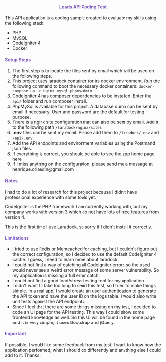 <h4 align="center" style="color:#7d58c2">Leads API Coding Test</h4>

<p>
    This API application is a coding sample created to evaluate my skills using the following stack:
    <ul>
        <li>PHP</li>
        <li>MySQL</li>
        <li>CodeIgniter 4</li>
        <li>Docker</li>
    </ul>
</p>

<h4 style="color:#7d58c2">Setup Steps</h4>

<p>
    <ol>
        <li>The first step is to locate the files sent by email which will be used on the following steps.</li>
        <li>This project uses laradock container for its docker environment. Run the following command to boot the necessary docker containers: <code>docker-compose up -d nginx mysql phpmyadmin</code></li>
        <li>CodeIgniter 4 has composer dependencies to be installed. Enter the <code>api/</code> folder and run composer install.</li>
        <li>PhpMySql is available for this project. A database dump can be sent by email if necessary. User and password are the default for testing purpose.</li>
        <li>There is a nginx site configuration that can also be sent by email. Add it to the following path <code>/laradock/nginx/sites</code></li>
        <li><strong>.env</strong> files can be sent my email. Please add them to <code>/laradock/.env</code> and <code>/api/.env</code></li>
        <li>Add the API endpoints and environment variables using the Postmand json files.</li>
        <li>If everything is correct, you should be able to see the app home page <a target="_blank" href="http://leads-api.localhost/">here</a>
        <li>If I miss anything on the configuration, please send me a message at henrique.orlandin@gmail.com</li>
    </ol>
</p>

<h4 style="color:#7d58c2">Notes</h4>

<p>
    I had to do a lot of research for this project because I didn't have professional experience with some tools yet. 
</p>
<p>
    CodeIgniter is the PHP framework I am currently working with, but my company works with version 3 which do not have lots of nice features from version 4.
</p>
<p>
    This is the first time I use Laradock, so sorry if I didn't install it correctly.
</p>

<h4 style="color:#7d58c2">Limitations</h4>
<p>
    <ul>
        <li>I tried to use Redis or Memcached for caching, but I couldn't figure out the correct configuration, so I decided to use the default CodeIgniter 4 cache. I guess, I need to learn more about laradock.</li>
        <li>I could not find a way of catching all CodeIgniter errors so the used would never see a weird error message of some server vulnerability. So my application is missing a full error catch.</li>
        <li>I could not find a good load/stress testing tool for my application.</li>
        <li>I didn't want to take too long to send this test, so I tried to make things simple. In a real app, I would create an user authentication to generate the API token and have the user ID on the logs table. I would also write unit tests against the API endpoints.</li>
        <li>Since I feel that there are some things missing on my test, I decided to code an UI page for the API testing. This way I could show some frontend knowledge as well. So this UI will be found in the home page and it is very simple, it uses Bootstrap and jQuery.</li>
    </ul>
</p>

<h4 style="color:#7d58c2">Important</h4>
<p>
    If possible, I would like some feedback from my test. I want to know how the application performed, what I should do differently and anything else I could add to it. Thanks.
</p>
